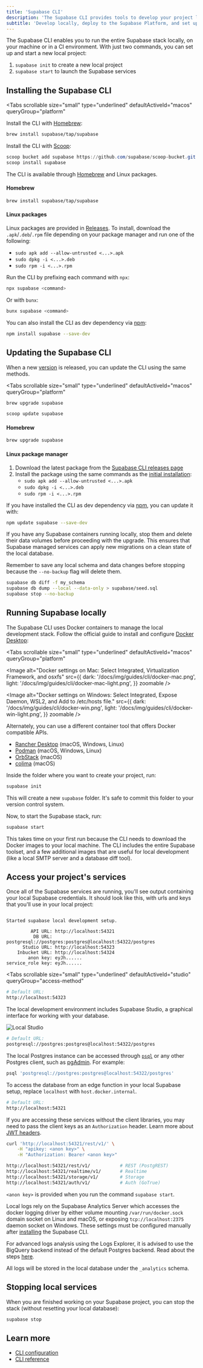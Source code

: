 ```yaml
---
title: 'Supabase CLI'
description: 'The Supabase CLI provides tools to develop your project locally, deploy to the Supabase Platform, and set up CI/CD workflows.'
subtitle: 'Develop locally, deploy to the Supabase Platform, and set up CI/CD workflows'
---
```


The Supabase CLI enables you to run the entire Supabase stack locally, on your machine or in a CI environment. With just two commands, you can set up and start a new local project:

1. `supabase init` to create a new local project
2. `supabase start` to launch the Supabase services

## Installing the Supabase CLI

<Tabs
  scrollable
  size="small"
  type="underlined"
  defaultActiveId="macos"
  queryGroup="platform"
>
<TabPanel id="macos" label="macOS">

Install the CLI with [Homebrew](https://brew.sh):

```sh
brew install supabase/tap/supabase
```

</TabPanel>
<TabPanel id="windows" label="Windows">

Install the CLI with [Scoop](https://scoop.sh):

```powershell
scoop bucket add supabase https://github.com/supabase/scoop-bucket.git
scoop install supabase
```

</TabPanel>
<TabPanel id="linux" label="Linux">

The CLI is available through [Homebrew](https://brew.sh) and Linux packages.

#### Homebrew

```sh
brew install supabase/tap/supabase
```

#### Linux packages

Linux packages are provided in [Releases](https://github.com/supabase/cli/releases).
To install, download the `.apk`/`.deb`/`.rpm` file depending on your package manager
and run one of the following:

- `sudo apk add --allow-untrusted <...>.apk`
- `sudo dpkg -i <...>.deb`
- `sudo rpm -i <...>.rpm`

</TabPanel>
<TabPanel id="npx" label="npm / Bun">

Run the CLI by prefixing each command with `npx`:

```sh
npx supabase <command>
```

Or with `bunx`:

```sh
bunx supabase <command>
```

You can also install the CLI as dev dependency via [npm](https://www.npmjs.com/package/supabase):

```sh
npm install supabase --save-dev
```

</TabPanel>
</Tabs>

## Updating the Supabase CLI

When a new [version](https://github.com/supabase/cli/releases) is released, you can update the CLI using the same methods.

<Tabs
  scrollable
  size="small"
  type="underlined"
  defaultActiveId="macos"
  queryGroup="platform"
>
<TabPanel id="macos" label="macOS">

```sh
brew upgrade supabase
```

</TabPanel>
<TabPanel id="windows" label="Windows">

```powershell
scoop update supabase
```

</TabPanel>
<TabPanel id="linux" label="Linux">

#### Homebrew

```sh
brew upgrade supabase
```

#### Linux package manager

1. Download the latest package from the [Supabase CLI releases page](https://github.com/supabase/cli/releases/latest)
2. Install the package using the same commands as the [initial installation](#linux-packages):
   - `sudo apk add --allow-untrusted <...>.apk`
   - `sudo dpkg -i <...>.deb`
   - `sudo rpm -i <...>.rpm`

</TabPanel>
<TabPanel id="npm" label="npm / Bun">

If you have installed the CLI as dev dependency via [npm](https://www.npmjs.com/package/supabase), you can update it with:

```sh
npm update supabase --save-dev
```

</TabPanel>
</Tabs>

If you have any Supabase containers running locally, stop them and delete their data volumes before proceeding with the upgrade. This ensures that Supabase managed services can apply new migrations on a clean state of the local database.

<Admonition type="tip" label="Backup and stop running containers">

Remember to save any local schema and data changes before stopping because the `--no-backup` flag will delete them.

```sh
supabase db diff -f my_schema
supabase db dump --local --data-only > supabase/seed.sql
supabase stop --no-backup
```

</Admonition>

## Running Supabase locally

The Supabase CLI uses Docker containers to manage the local development stack. Follow the official guide to install and configure [Docker Desktop](https://docs.docker.com/desktop):

<Tabs
  scrollable
  size="small"
  type="underlined"
  defaultActiveId="macos"
  queryGroup="platform"
>
<TabPanel id="macos" label="macOS">

<Image
  alt="Docker settings on Mac: Select Integrated, Virtualization Framework, and osxfs"
  src={{
    dark: '/docs/img/guides/cli/docker-mac.png',
    light: '/docs/img/guides/cli/docker-mac-light.png',
  }}
  zoomable
/>

</TabPanel>
<TabPanel id="windows" label="Windows">

<Image
  alt="Docker settings on Windows: Select Integrated, Expose Daemon, WSL2, and Add to /etc/hosts file."
  src={{
    dark: '/docs/img/guides/cli/docker-win.png',
    light: '/docs/img/guides/cli/docker-win-light.png',
  }}
  zoomable
/>

</TabPanel>
</Tabs>

<Admonition type="note">

Alternately, you can use a different container tool that offers Docker compatible APIs.

- [Rancher Desktop](https://rancherdesktop.io/) (macOS, Windows, Linux)
- [Podman](https://podman.io/) (macOS, Windows, Linux)
- [OrbStack](https://orbstack.dev/) (macOS)
- [colima](https://github.com/abiosoft/colima) (macOS)

</Admonition>

Inside the folder where you want to create your project, run:

```bash
supabase init
```

This will create a new `supabase` folder. It's safe to commit this folder to your version control system.

Now, to start the Supabase stack, run:

```bash
supabase start
```

This takes time on your first run because the CLI needs to download the Docker images to your local machine. The CLI includes the entire Supabase toolset, and a few additional images that are useful for local development (like a local SMTP server and a database diff tool).

## Access your project's services

Once all of the Supabase services are running, you'll see output containing your local Supabase credentials. It should look like this, with urls and keys that you'll use in your local project:

```

Started supabase local development setup.

         API URL: http://localhost:54321
          DB URL: postgresql://postgres:postgres@localhost:54322/postgres
      Studio URL: http://localhost:54323
    Inbucket URL: http://localhost:54324
        anon key: eyJh......
service_role key: eyJh......

```

<Tabs
  scrollable
  size="small"
  type="underlined"
  defaultActiveId="studio"
  queryGroup="access-method"
>
<TabPanel id="studio" label="Studio">

```sh
# Default URL:
http://localhost:54323
```

The local development environment includes Supabase Studio, a graphical interface for working with your database.

![Local Studio](/docs/img/guides/cli/local-studio.png)

</TabPanel>
<TabPanel id="postgres" label="Postgres">

```sh
# Default URL:
postgresql://postgres:postgres@localhost:54322/postgres
```

The local Postgres instance can be accessed through [`psql`](https://www.postgresql.org/docs/current/app-psql.html) or any other Postgres client, such as [pgAdmin](https://www.pgadmin.org/). For example:

```bash
psql 'postgresql://postgres:postgres@localhost:54322/postgres'
```

<Admonition type="note">

To access the database from an edge function in your local Supabase setup, replace `localhost` with `host.docker.internal`.

</Admonition>

</TabPanel>
<TabPanel id="kong" label="API Gateway">

```sh
# Default URL:
http://localhost:54321
```

If you are accessing these services without the client libraries, you may need to pass the client keys as an `Authorization` header. Learn more about [JWT headers](/docs/learn/auth-deep-dive/auth-deep-dive-jwts).

```sh
curl 'http://localhost:54321/rest/v1/' \
    -H "apikey: <anon key>" \
    -H "Authorization: Bearer <anon key>"

http://localhost:54321/rest/v1/           # REST (PostgREST)
http://localhost:54321/realtime/v1/       # Realtime
http://localhost:54321/storage/v1/        # Storage
http://localhost:54321/auth/v1/           # Auth (GoTrue)
```

<Admonition type="note">

`<anon key>` is provided when you run the command `supabase start`.

</Admonition>

</TabPanel>
<TabPanel id="analytics" label="Analytics">

Local logs rely on the Supabase Analytics Server which accesses the docker logging driver by either volume mounting `/var/run/docker.sock` domain socket on Linux and macOS, or exposing `tcp://localhost:2375` daemon socket on Windows. These settings must be configured manually after [installing](/docs/guides/cli/getting-started#installing-the-supabase-cli) the Supabase CLI.

<Admonition type="note">

For advanced logs analysis using the Logs Explorer, it is advised to use the BigQuery backend instead of the default Postgres backend. Read about the steps [here](/docs/reference/self-hosting-analytics/introduction#bigquery).

</Admonition>

All logs will be stored in the local database under the `_analytics` schema.

</TabPanel>
</Tabs>

## Stopping local services

When you are finished working on your Supabase project, you can stop the stack (without resetting your local database):

```bash
supabase stop
```

## Learn more

- [CLI configuration](/docs/guides/local-development/cli/config)
- [CLI reference](/docs/reference/cli)